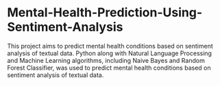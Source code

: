 # Mental-Health-Prediction-Using-Sentiment-Analysis

This project aims to predict mental health conditions based on sentiment analysis of textual data. Python along with Natural Language Processing and Machine Learning algorithms, including Naive Bayes and Random Forest Classifier, was used to predict mental health conditions based on sentiment analysis of textual data. 
